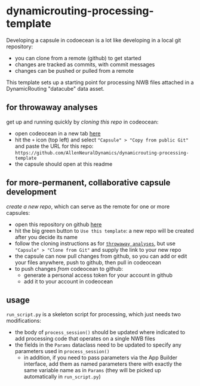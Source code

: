 # dynamicrouting-processing-template

Developing a capsule in codoecean is a lot like developing in a local git repository: 
- you can clone from a remote (github) to get started
- changes are tracked as commits, with commit messages
- changes can be pushed or pulled from a remote

This template sets up a starting point for processing NWB files attached in a DynamicRouting "datacube" data asset.

## for throwaway analyses
get up and running quickly by *cloning this repo* in codeocean:
- open codeocean in a new tab [here](https://codeocean.allenneuraldynamics.org/)
- hit the `+` icon (top left) and select `"Capsule" > "Copy from public Git"` and paste the URL for this repo: `https://github.com/AllenNeuralDynamics/dynamicrouting-processing-template`
- the capsule should open at this readme

## for more-permanent, collaborative capsule development
*create a new repo*, which can serve as the remote for one or more capsules:
- open this repository on github [here](https://github.com/AllenNeuralDynamics/dynamicrouting-processing-template)
- hit the big green button to `Use this template`: a new repo will be created after you decide its name
- follow the cloning instructions as for [`throwaway analyses`](#for-throwaway-analyses), but use `"Capsule" > "Clone from Git"` and supply the link to your new repo
- the capsule can now pull changes from github, so you can add or edit your files anywhere, push to github, then pull in codeocean
- to push changes *from* codeocean to github:
    - generate a personal access token for your account in github
    - add it to your account in codeocean

## usage
`run_script.py` is a skeleton script for processing, which just needs two modifications:
- the body of `process_session()` should be updated where indicated to add processing code that operates on a single NWB files
- the fields in the `Params` dataclass need to be updated to specify any parameters used in `process_session()`
  - in addition, if you need to pass parameters via the App Builder interface, add them as named parameters there with exactly the same variable name as in `Params` (they will be picked up automatically in `run_script.py`)